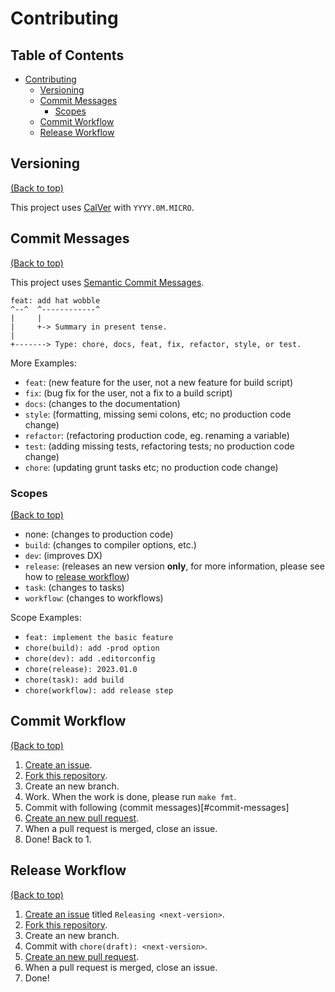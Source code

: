 # Contributing

## Table of Contents

- [Contributing](#contributing)
    - [Versioning](#versioning)
    - [Commit Messages](#commit-messages)
        - [Scopes](#scopes)
    - [Commit Workflow](#commit-workflow)
    - [Release Workflow](#release-workflow)

## Versioning
[(Back to top)](#table-of-contents)

This project uses [CalVer](https://calver.org/) with `YYYY.0M.MICRO`.

## Commit Messages
[(Back to top)](#table-of-contents)

This project uses [Semantic Commit Messages](https://gist.github.com/joshbuchea/6f47e86d2510bce28f8e7f42ae84c716).

```
feat: add hat wobble
^--^  ^------------^
|     |
|     +-> Summary in present tense.
|
+-------> Type: chore, docs, feat, fix, refactor, style, or test.
```

More Examples:
- `feat`: (new feature for the user, not a new feature for build script)
- `fix`: (bug fix for the user, not a fix to a build script)
- `docs`: (changes to the documentation)
- `style`: (formatting, missing semi colons, etc; no production code change)
- `refactor`: (refactoring production code, eg. renaming a variable)
- `test`: (adding missing tests, refactoring tests; no production code change)
- `chore`: (updating grunt tasks etc; no production code change)

### Scopes
[(Back to top)](#table-of-contents)

- none: (changes to production code)
- `build`: (changes to compiler options, etc.)
- `dev`: (improves DX)
- `release`: (releases an new version **only**, for more information, please see how to [release workflow](#release-workflow))
- `task`: (changes to tasks)
- `workflow`: (changes to workflows)

Scope Examples:
- `feat: implement the basic feature`
- `chore(build): add -prod option`
- `chore(dev): add .editorconfig`
- `chore(release): 2023.01.0`
- `chore(task): add build`
- `chore(workflow): add release step`

## Commit Workflow
[(Back to top)](#table-of-contents)

1. [Create an issue](https://github.com/sakkke/flightos/issues).
2. [Fork this repository](https://github.com/sakkke/flightos/fork).
3. Create an new branch.
4. Work. When the work is done, please run `make fmt`.
5. Commit with following (commit messages)[#commit-messages]
6. [Create an new pull request](https://github.com/sakkke/flightos/compare).
7. When a pull request is merged, close an issue.
8. Done! Back to 1.

## Release Workflow
[(Back to top)](#table-of-contents)

1. [Create an issue](https://github.com/sakkke/flightos/issues) titled `Releasing <next-version>`.
2. [Fork this repository](https://github.com/sakkke/flightos/fork).
3. Create an new branch.
4. Commit with `chore(draft): <next-version>`.
5. [Create an new pull request](https://github.com/sakkke/flightos/compare).
6. When a pull request is merged, close an issue.
7. Done!

